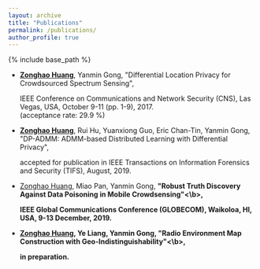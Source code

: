 ```yaml
---
layout: archive
title: "Publications"
permalink: /publications/
author_profile: true
---
```

{% include base_path %}

* <b>[Zonghao Huang](https://zonghaohuang007.github.io/home//publications/)</b>, Yanmin Gong, "Differential Location Privacy for Crowdsourced Spectrum Sensing", <div class="divcss5_italic">IEEE Conference on Communications and Network Security (CNS), Las Vegas, USA, October 9-11 (pp. 1-9), 2017.</div> (acceptance rate: 29.9 %)

* <b>[Zonghao Huang](https://zonghaohuang007.github.io/home//publications/)</b>, Rui Hu, Yuanxiong Guo, Eric Chan-Tin, Yanmin Gong, "DP-ADMM: ADMM-based Distributed Learning with Differential Privacy", <div class="divcss5_italic"> accepted for publication in IEEE Transactions on Information Forensics and Security (TIFS), August, 2019.</div>

* [Zonghao Huang](https://zonghaohuang007.github.io/home//publications/), Miao Pan, Yanmin Gong, <b>"Robust Truth Discovery Against Data Poisoning in Mobile Crowdsensing"<\b>, <div class="divcss5_italic"> IEEE Global Communications Conference (GLOBECOM), Waikoloa, HI, USA, 9-13 December, 2019. </div>

* [Zonghao Huang](https://zonghaohuang007.github.io/home//publications/), Ye Liang, Yanmin Gong, <b>"Radio Environment Map Construction with Geo-Indistinguishability"<\b>, <div class="divcss5_italic"> in preparation.</div>
